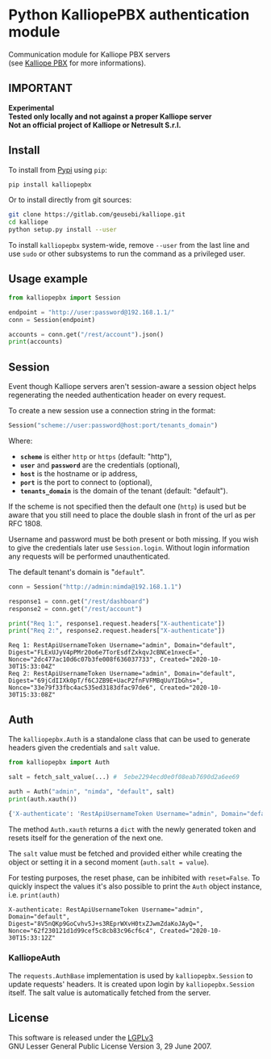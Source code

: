 # Python KalliopePBX authentication module

Communication module for Kalliope PBX servers  
(see [Kalliope PBX](<https://www.kalliopepbx.com/>) for more informations).

## IMPORTANT

**Experimental**  
**Tested only locally and not against a proper Kalliope server**  
**Not an official project of Kalliope or Netresult S.r.l.**

## Install

To install from [Pypi](https://www.pypi.org/) using `pip`:
```sh
pip install kalliopepbx
```

Or to install directly from git sources:
```bash
git clone https://gitlab.com/geusebi/kalliope.git
cd kalliope
python setup.py install --user
```

To install `kalliopepbx` system-wide, remove `--user` from the last 
line and use `sudo` or other subsystems to run the command as a 
privileged user.

## Usage example

```python
from kalliopepbx import Session

endpoint = "http://user:password@192.168.1.1/"
conn = Session(endpoint)

accounts = conn.get("/rest/account").json()
print(accounts)
```

## Session

Event though Kalliope servers aren't session-aware a session object
helps regenerating the needed authentication header on every request.

To create a new session use a connection string in the format:
```python
Session("scheme://user:password@host:port/tenants_domain")
```
Where:

- **`scheme`** is either `http` or `https` (default: "http"),
- **`user`** and **`password`** are the credentials (optional),
- **`host`** is the hostname or ip address,
- **`port`** is the port to connect to (optional),
- **`tenants_domain`** is the domain of the tenant (default: "default").

If the scheme is not specified then the default one (`http`) is used but
be aware that you still need to place the double slash in front of the
url as per RFC 1808.

Username and password must be both present or both missing. If you wish
to give the credentials later use `Session.login`. Without login
information any requests will be performed unauthenticated.

The default tenant's domain is "`default`".

```python
conn = Session("http://admin:nimda@192.168.1.1")

response1 = conn.get("/rest/dashboard")
response2 = conn.get("/rest/account")

print("Req 1:", response1.request.headers["X-authenticate"])
print("Req 2:", response2.request.headers["X-authenticate"])
```
```
Req 1: RestApiUsernameToken Username="admin", Domain="default", Digest="FLExUJyV4pPMr20o6e7TorEsdfZxkqvJcBNCe1nxecE=", Nonce="2dc477ac10d6c07b3fe008f636037733", Created="2020-10-30T15:33:04Z"
Req 2: RestApiUsernameToken Username="admin", Domain="default", Digest="69jCdIIXk0pT/f6CJZB9E+UacP2fnFVFMBqUuYIbGhs=", Nonce="33e79f33fbc4ac535ed3183dfac97de6", Created="2020-10-30T15:33:08Z"
```

## Auth

The `kalliopepbx.Auth` is a standalone class that can be used to 
generate headers given the credentials and `salt` value.

```python
from kalliopepbx import Auth

salt = fetch_salt_value(...) #  5ebe2294ecd0e0f08eab7690d2a6ee69

auth = Auth("admin", "nimda", "default", salt)
print(auth.xauth())
```
```python
{'X-authenticate': 'RestApiUsernameToken Username="admin", Domain="default", Digest="8V5nQKp9GoCvhv5J+s3REprWXvH0txZJwmZdaKoJAyQ=", Nonce="62f230121d1d99cef5c8cb83c96cf6c4", Created="2020-10-30T15:33:12Z"'}
```

The method `Auth.xauth` returns a `dict` with the newly generated token
and resets itself for the generation of the next one.

The `salt` value must be fetched and provided either while creating the
object or setting it in a second moment (`auth.salt = value`).

For testing purposes, the reset phase, can be inhibited with
`reset=False`. To quickly inspect the values it's also possible to print
the `Auth` object instance, i.e. `print(auth)`

```
X-authenticate: RestApiUsernameToken Username="admin", Domain="default", Digest="8V5nQKp9GoCvhv5J+s3REprWXvH0txZJwmZdaKoJAyQ=", Nonce="62f230121d1d99cef5c8cb83c96cf6c4", Created="2020-10-30T15:33:12Z"
```

### KalliopeAuth

The `requests.AuthBase` implementation is used by `kalliopepbx.Session` to
update requests' headers. It is created upon login by `kalliopepbx.Session`
itself. The salt value is automatically fetched from the server.

## License

This software is released under the
[LGPLv3](https://www.gnu.org/licenses/lgpl-3.0.html)  
GNU Lesser General Public License Version 3, 29 June 2007.
